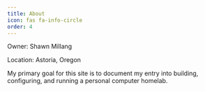 ```yaml
---
title: About
icon: fas fa-info-circle
order: 4
---
```


Owner:  Shawn Millang

Location:  Astoria, Oregon

My primary goal for this site is to document my entry into building, configuring, and running a personal computer homelab.